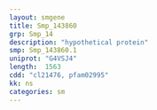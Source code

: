 ```yaml
---
layout: smgene
title: Smp_143860
grp: Smp_14
description: "hypothetical protein"
smp: Smp_143860.1
uniprot: "G4VSJ4"
length:  1563
cdd: "cl21476, pfam02995"
kk: ns
categories: sm
---
```

